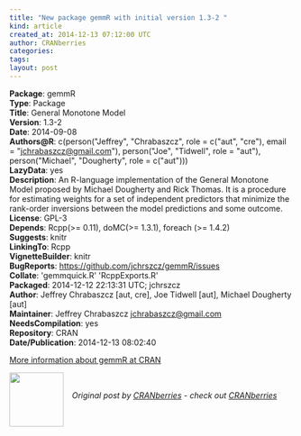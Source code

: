 ```yaml
---
title: "New package gemmR with initial version 1.3-2 "
kind: article
created_at: 2014-12-13 07:12:00 UTC
author: CRANberries
categories: 
tags: 
layout: post
---
```

<strong>Package</strong>: gemmR<br>
<strong>Type</strong>: Package<br>
<strong>Title</strong>: General Monotone Model<br>
<strong>Version</strong>: 1.3-2<br>
<strong>Date</strong>: 2014-09-08<br>
<strong>Authors@R</strong>: c(person("Jeffrey", "Chrabaszcz", role = c("aut", "cre"), email = "jchrabaszcz@gmail.com"), person("Joe", "Tidwell", role = "aut"), person("Michael", "Dougherty", role = c("aut")))<br>
<strong>LazyData</strong>: yes<br>
<strong>Description</strong>: An R-language implementation of the General Monotone Model proposed by Michael Dougherty and Rick Thomas. It is a procedure for estimating weights for a set of independent predictors that minimize the rank-order inversions between the model predictions and some outcome.<br>
<strong>License</strong>: GPL-3<br>
<strong>Depends</strong>: Rcpp(>= 0.11), doMC(>= 1.3.1), foreach (>= 1.4.2)<br>
<strong>Suggests</strong>: knitr<br>
<strong>LinkingTo</strong>: Rcpp<br>
<strong>VignetteBuilder</strong>: knitr<br>
<strong>BugReports</strong>: https://github.com/jchrszcz/gemmR/issues<br>
<strong>Collate</strong>: 'gemmquick.R' 'RcppExports.R'<br>
<strong>Packaged</strong>: 2014-12-12 22:13:31 UTC; jchrszcz<br>
<strong>Author</strong>: Jeffrey Chrabaszcz [aut, cre],
Joe Tidwell [aut],
Michael Dougherty [aut]<br>
<strong>Maintainer</strong>: Jeffrey Chrabaszcz <jchrabaszcz@gmail.com><br>
<strong>NeedsCompilation</strong>: yes<br>
<strong>Repository</strong>: CRAN<br>
<strong>Date/Publication</strong>: 2014-12-13 08:02:40<br>

<p>
<a href="http://cran.r-project.org/web/packages/gemmR/index.html">More information about gemmR at CRAN</a><div class="author">
  <img src="" style="width: 96px; height: 96;">
  <span style="position: absolute; padding: 32px 15px;">
    <i>Original post by <a href="http://twitter.com/">CRANberries</a> - check out <a href="http://dirk.eddelbuettel.com/cranberries">CRANberries   </a></i>
  </span>
</div>
